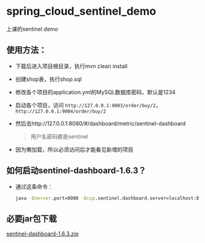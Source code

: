 # spring_cloud_sentinel_demo
上课的sentinel demo
## 使用方法：
- 下载后进入项目根目录，执行mvn clean install

- 创建shop表，执行shop.sql

- 修改各个项目的application.yml的MySQL数据库密码，默认是1234

- 启动各个项目，访问 `http://127.0.0.1:9003/order/buy/2`，` http://127.0.0.1:9004/order/buy/2`

- 然后去http://127.0.0.1:8080/#/dashboard/metric/sentinel-dashboard

  > 用户名密码都是sentinel

- 因为懒加载，所以必须访问后才能看见新增的项目



## 如何启动sentinel-dashboard-1.6.3？

- 通过这条命令：

  ```cmd
  java -Dserver.port=8080 -Dcsp.sentinel.dashboard.server=localhost:8080 -Dproject.name=sentinel-dashboard -jar sentinel-dashboard-1.6.3.jar
  ```
## 必要jar包下载
[sentinel-dashboard-1.6.3.zip](https://github.com/reigadegr/spring_cloud_sentinel_demo/files/14914414/sentinel-dashboard-1.6.3.zip)
